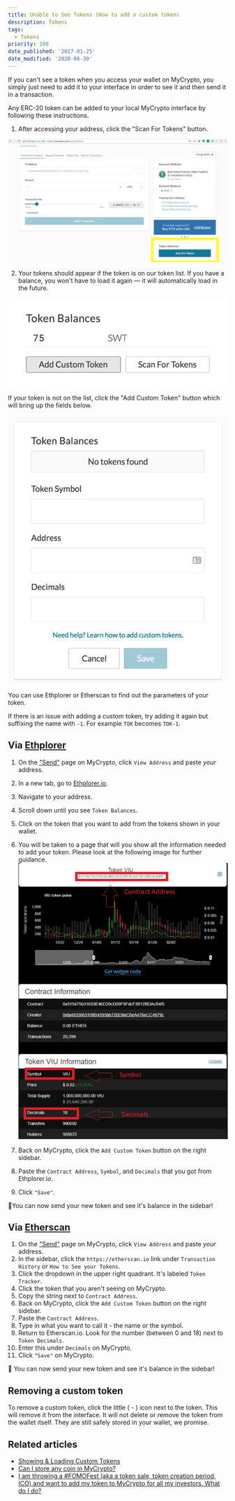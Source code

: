 ```yaml
---
title: Unable to See Tokens (How to add a custom token)
description: Tokens
tags:
  - Tokens
priority: 100
date_published: '2017-01-25'
date_modified: '2020-06-30'
---
```


If you can't see a token when you access your wallet on MyCrypto, you simply just need to add it to your interface in order to see it and then send it in a transaction.

Any ERC-20 token can be added to your local MyCrypto interface by following these instructions.

1. After accessing your address, click the "Scan For Tokens" button. 

![Scan for tokens](../../assets/troubleshooting/tokens/adding-new-token-and-sending-custom-tokens/scan-for-tokens.png)

2. Your tokens should appear if the token is on our token list. If you have a balance, you won't have to load it again — it will automatically load in the future.

![Token balances](../../assets/troubleshooting/tokens/adding-new-token-and-sending-custom-tokens/token-balances.png)

If your token is not on the list, click the "Add Custom Token" button which will bring up the fields below.

![Add custom token](../../assets/troubleshooting/tokens/adding-new-token-and-sending-custom-tokens/add-custom-token.png)

You can use Ethplorer or Etherscan to find out the parameters of your token. 

If there is an issue with adding a custom token, try adding it again but suffixing the name with `-1`. For example `TOK` becomes `TOK-1`.

## Via [Ethplorer](https://ethplorer.io/) 

1. On the ["Send"](https://mycrypto.com/account) page on MyCrypto, click `View Address` and paste *your* address.

2. In a new tab, go to [Ethplorer.io](https://ethplorer.io/). 

3. Navigate to your address.

4. Scroll down until you see `Token Balances`.

5. Click on the token that you want to add from the tokens shown in your wallet.

6. You will be taken to a page that will you show all the information needed to add your token. Please look at the following image for further guidance.
![Token information](../../assets/troubleshooting/tokens/adding-new-token-and-sending-custom-tokens/token-information.png)

7. Back on MyCrypto, click the `Add Custom Token` button on the right sidebar.

8. Paste the `Contract Address`, `Symbol`, and `Decimals` that you got from Ethplorer.io.

9. Click `"Save"`.

🎉You can now send your new token and see it's balance in the sidebar!

## Via [Etherscan](https://etherscan.io)

1. On the ["Send"](https://mycrypto.com/account) page on MyCrypto, click `View Address` and paste *your* address.
2. In the sidebar, click the `https://etherscan.io` link under `Transaction History` or `How to See your Tokens`.
3. Click the dropdown in the upper right quadrant. It's labeled `Token Tracker`.
4. Click the token that you aren't seeing on MyCrypto.
5. Copy the string next to `Contract Address`.
6. Back on MyCrypto, click the `Add Custom Token` button on the right sidebar.
7. Paste the `Contract Address`.
8. Type in what you want to call it - the name or the symbol.
9. Return to Etherscan.io. Look for the number (between 0 and 18) next to `Token Decimals`.
10. Enter this under `Decimals` on MyCrypto.
11. Click `"Save"` on MyCrypto.

🎉 You can now send your new token and see it's balance in the sidebar!

## Removing a custom token

To remove a custom token, click the little ( - ) icon next to the token. This will remove it from the interface. It will not delete or remove the token from the wallet itself. They are still safely stored in your wallet, we promise.

## Related articles

* [Showing & Loading Custom Tokens](/troubleshooting/tokens/adding-new-token-and-sending-custom-tokens)
* [Can I store any coin in MyCrypto?](/general-knowledge/about-mycrypto/does-mycrypto-support-bitcoin-or-other-coins)
* [I am throwing a #FOMOFest (aka a token sale, token creation period, ICO) and want to add my token to MyCrypto for all my investors. What do I do?](/developers/add-token-to-default-list)
